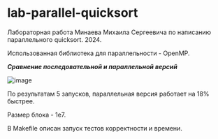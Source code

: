 # lab-parallel-quicksort
Лабораторная работа Минаева Михаила Сергеевича по написанию параллельного quicksort. 2024.

Использованная библиотека для параллельности - OpenMP.

***Сравнение последовательной и параллельной версий***

![image](https://github.com/user-attachments/assets/a8567cb1-1e09-4953-a185-95b407ff3415)

По результатам 5 запусков, параллельная версия работает на 18% быстрее.

Размер блока - 1е7.

В Makefile описан запуск тестов корректности и времени.
